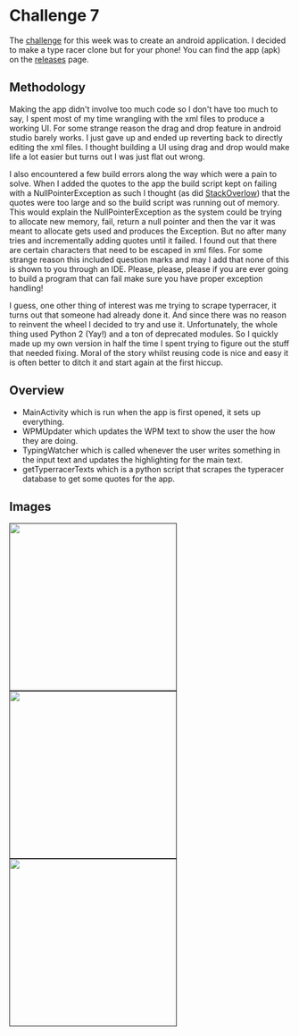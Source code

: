 # Challenge 7

The [challenge](Challenge.md) for this week was to create an android application. I decided to make a type racer clone but for your phone! You can find the app (apk) on the [releases](https://github.com/miam-miam/SpaceCadets/releases/tag/challenge7) page.

## Methodology

Making the app didn't involve too much code so I don't have too much to say, I spent most of my time wrangling with the xml files to produce a working UI. For some strange reason the drag and drop feature in android studio barely works. I just gave up and ended up reverting back to directly editing the xml files. I thought building a UI using drag and drop would make life a lot easier but turns out I was just flat out wrong.

I also encountered a few build errors along the way which were a pain to solve. When I added the quotes to the app the build script kept on failing with a NullPointerException as such I thought (as did [StackOverlow](https://stackoverflow.com/questions/22583418/execution-failed-for-task-appmergedebugresources-android-studio)) that the quotes were too large and so the build script was running out of memory. This would explain the NullPointerException as the system could be trying to allocate new memory, fail, return a null pointer and then the var it was meant to allocate gets used and produces the Exception. But no after many tries and incrementally adding quotes until it failed. I found out that there are certain characters that need to be escaped in xml files. For some strange reason this included question marks and may I add that none of this is shown to you through an IDE. Please, please, please if you are ever going to build a program that can fail make sure you have proper exception handling! 

I guess, one other thing of interest was me trying to scrape typerracer, it turns out that someone had already done it. And since there was no reason to reinvent the wheel I decided to try and use it. Unfortunately, the whole thing used Python 2 (Yay!) and a ton of deprecated modules. So I quickly made up my own version in half the time I spent trying to figure out the stuff that needed fixing. Moral of the story whilst reusing code is nice and easy it is often better to ditch it and start again at the first hiccup. 

## Overview

- MainActivity which is run when the app is first opened, it sets up everything.
- WPMUpdater which updates the WPM text to show the user the how they are doing. 
- TypingWatcher which is called whenever the user writes something in the input text and updates the highlighting for the main text.
- getTyperracerTexts which is a python script that scrapes the typeracer database to get some quotes for the app.

## Images

[<img src="https://user-images.githubusercontent.com/49870539/143959973-ac3ebfa8-d8a1-49b3-8f26-e1be5eb263c5.png" width="300"/>]()
[<img src="https://user-images.githubusercontent.com/49870539/143960115-45b5ac00-ae0b-423a-949e-fd4faa1d9182.png" width="300"/>]()
[<img src="https://user-images.githubusercontent.com/49870539/143960120-ae201def-7c7c-4065-a6e1-dc978c645f96.png" width="300"/>]()
